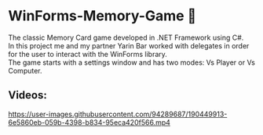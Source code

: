 # WinForms-Memory-Game 🎴

The classic Memory Card game developed in .NET Framework using C#.  
In this project me and my partner Yarin Bar worked with delegates in order for the user to interact with the WinForms library.  
The game starts with a settings window and has two modes: Vs Player or Vs Computer.  

## Videos:

https://user-images.githubusercontent.com/94289687/190449913-6e5860eb-059b-4398-b834-95eca420f566.mp4

